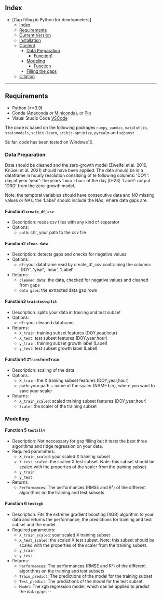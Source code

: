 ## Index

- [Gap filling in Python for dendrometers]
  - [Index](#index)
  - [Requirements](#requirements)
  - [Current Version](#current-version)
  - [Installation](#installation)
  - [Content](#content)
    - [Data Preparation](#datapreparation)
      - [Function1](#function)
    - [Modeling](#modeling)
      - [Function](#function)
    - [Filling the gaps](#fillingthegaps)
  - [Citation](#citation)

---

## Requirements

- Python (>=3.9)
- Conda ([Anaconda](https://docs.anaconda.com/anaconda/install/index.html) or [Miniconda](https://docs.conda.io/projects/continuumio-conda/en/latest/user-guide/install/index.html)), or [Pip](https://pip.pypa.io/en/stable/installation/)
- Visual Studio Code [VSCode](https://code.visualstudio.com/)

The code is based on the following packages `numpy`, `pandas`, `matplotlib`, `statsmodels`, `scikit-learn`, `scikit-optimize`, `pyrealm` and `xgboost` .

So far, code has been tested on Windows10. 



### Data Preparation

Data should be cleaned and the zero-growth model (Zweifel et al. 2016, Knüsel et al. 2021) should have been applied. The data should be in a dataframe in hourly resolution consitsing of te following columns: 
'DOY': day of year
'year': the years
'hour': hour of the day [0-23]
'Label': output 'GRO' from the zero-growth model. 

Note: the temporal variables should have consecutive data and NO missing values or NAs. the 'Label' should include the NAs, where data gaps are. 

#### Function1  `create_df_csv`

- Description: reads csv files with any kind of separator 
- Options: 
    - `path`: chr, your path to the csv file

#### Function2  `clean data`

- Description: detects gaps and checks for negative values
- Options: 
    - `df`: your dataframe read by create_df_csv contraining the columns 'DOY', 'year', 'hour', 'Label'
- Returns:
    - `cleaned data`: the data, checked for negative values and cleaned from gaps 
    - `data gaps`: the extracted data gap rows

#### Function3  `traintestsplit`

- Description: splits your data in training and test subset
- Options: 
    - `df`: your cleaned dataframe
- Returns:
    - `X_train`: training subset features (DOY,year,hour)
    - `X_test`: test subset features (DOY,year,hour)
    - `y_train`: training subset growth label (Label)
    - `y_test`: test subset growth label (Label)
 
#### Function4  `ZTransformTrain`

- Description: scaling of the data
- Options: 
    - `X_train`: the X training subset features (DOY,year,hour)
    - `path`: your path + name of the scaler (NAME.bin], where you want to save your scaler
- Returns:
    - `X_train_scaled`: scaled training subset features (DOY,year,hour)
    - `Scaler`:the scaler of the training subset


### Modelling

#### Function 5  `testall4`

- Description: Not neccessary for gap filling but it tests the best three algorithms and ridge regression on your data.
- Required parameters: 
    - `X_train_scaled`: your scaled X training subset
    - `X_test_scaled`: the scaled X test subset. Note: this subset should be scaled with the properties of the scaler from the training subset. 
    - `y_train`
    - `y_test`
- Returns:
    - `Performances`: The performances (RMSE and R²) of the different algorithms on the training and test subsets

#### Function 6  `testxgb`

- Description: Fits the extreme gradient boosting (XGB) algorithm to your data and returns the performance, the predictions for training and test subset and the model.
- Required parameters: 
    - `X_train_scaled`: your scaled X training subset
    - `X_test_scaled`: the scaled X test subset. Note: this subset should be scaled with the properties of the scaler from the training subset. 
    - `y_train`
    - `y_test`
- Returns:
    - `Performances`: The performances (RMSE and R²) of the different algorithms on the training and test subsets
    - `Train_predict`: The predictions of the model for the training subset
    - `Test_predict`: The predictions of the model for the test subset
    - `Model`: The xgb regression model, which can be applied to predict the data gaps
--
